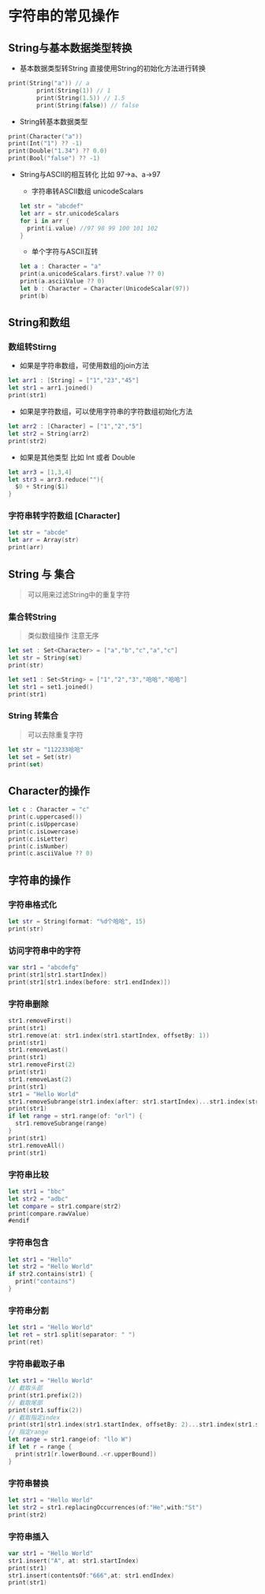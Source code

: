 # 字符串的常见操作

## String与基本数据类型转换

* 基本数据类型转String 直接使用String的初始化方法进行转换

```swift
print(String("a")) // a
        print(String(1)) // 1
        print(String(1.5)) // 1.5
        print(String(false)) // false
```

* String转基本数据类型

```swift
print(Character("a"))
print(Int("1") ?? -1)
print(Double("1.34") ?? 0.0)
print(Bool("false") ?? -1)
```

* String与ASCII的相互转化 比如 97->a、a->97

  * 字符串转ASCII数组 unicodeScalars

  ```swift
  let str = "abcdef"
  let arr = str.unicodeScalars
  for i in arr {
    print(i.value) //97 98 99 100 101 102
  }
  ```

  * 单个字符与ASCII互转

  ```swift
  let a : Character = "a"
  print(a.unicodeScalars.first?.value ?? 0)
  print(a.asciiValue ?? 0)
  let b : Character = Character(UnicodeScalar(97))
  print(b)
  ```

## String和数组

### 数组转Stirng

* 如果是字符串数组，可使用数组的join方法

```swift
let arr1 : [String] = ["1","23","45"]
let str1 = arr1.joined()
print(str1)
```

* 如果是字符数组，可以使用字符串的字符数组初始化方法

```swift
let arr2 : [Character] = ["1","2","5"]
let str2 = String(arr2)
print(str2)
```

* 如果是其他类型 比如 Int 或者 Double

```swift
let arr3 = [1,3,4]
let str3 = arr3.reduce(""){
  $0 + String($1)
}
```

### 字符串转字符数组 [Character]

```swift
let str = "abcde"
let arr = Array(str)
print(arr)
```

## String 与 集合 

> 可以用来过滤String中的重复字符

### 集合转String 

> 类似数组操作 注意无序

```swift
let set : Set<Character> = ["a","b","c","a","c"]
let str = String(set)
print(str)

let set1 : Set<String> = ["1","2","3","哈哈","哈哈"]
let str1 = set1.joined()
print(str1)
```

### String 转集合

> 可以去除重复字符

```swift
let str = "112233哈哈"
let set = Set(str)
print(set)
```

## Character的操作

```swift
let c : Character = "c"
print(c.uppercased())
print(c.isUppercase)
print(c.isLowercase)
print(c.isLetter)
print(c.isNumber)
print(c.asciiValue ?? 0)
```

## 字符串的操作

### 字符串格式化

```swift
let str = String(format: "%d个哈哈", 15)
print(str)
```

### 访问字符串中的字符

```swift
var str1 = "abcdefg"
print(str1[str1.startIndex])
print(str1[str1.index(before: str1.endIndex)])
```

### 字符串删除

```swift
str1.removeFirst()
print(str1)
str1.remove(at: str1.index(str1.startIndex, offsetBy: 1))
print(str1)
str1.removeLast()
print(str1)
str1.removeFirst(2)
print(str1)
str1.removeLast(2)
print(str1)
str1 = "Hello World"
str1.removeSubrange(str1.index(after: str1.startIndex)...str1.index(str1.startIndex, offsetBy: 3))
print(str1)
if let range = str1.range(of: "orl") {
  str1.removeSubrange(range)
}
print(str1)
str1.removeAll()
print(str1)
```

### 字符串比较

```swift
let str1 = "bbc"
let str2 = "adbc"
let compare = str1.compare(str2)
print(compare.rawValue)
#endif
```

### 字符串包含

```swift
let str1 = "Hello"
let str2 = "Hello World"
if str2.contains(str1) {
  print("contains")
}
```

### 字符串分割

```swift
let str1 = "Hello World"
let ret = str1.split(separator: " ")
print(ret)
```

### 字符串截取子串

```swift
let str1 = "Hello World"
// 截取头部
print(str1.prefix(2))
// 截取尾部
print(str1.suffix(2))
// 截取指定index
print(str1[str1.index(str1.startIndex, offsetBy: 2)...str1.index(str1.startIndex, offsetBy: 5)])
// 指定range
let range = str1.range(of: "llo W")
if let r = range {
  print(str1[r.lowerBound..<r.upperBound])
}
```

### 字符串替换

```swift
let str1 = "Hello World"
let str2 = str1.replacingOccurrences(of:"He",with:"St")
print(str2)
```

### 字符串插入

```swift
var str1 = "Hello World"
str1.insert("A", at: str1.startIndex)
print(str1)
str1.insert(contentsOf:"666",at: str1.endIndex)
print(str1)
```





